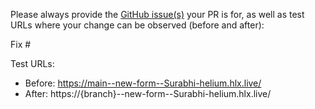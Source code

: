 Please always provide the [GitHub issue(s)](../issues) your PR is for, as well as test URLs where your change can be observed (before and after):

Fix #<gh-issue-id>

Test URLs:
- Before: https://main--new-form--Surabhi-helium.hlx.live/
- After: https://{branch}--new-form--Surabhi-helium.hlx.live/
